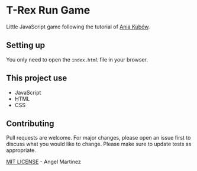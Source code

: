 # T-Rex Run Game

Little JavaScript game following the tutorial of [Ania Kubów](https://www.youtube.com/channel/UC5DNytAJ6_FISueUfzZCVsw).

## Setting up

You only need to open the `index.html` file in your browser.

## This project use

- JavaScript
- HTML
- CSS

## Contributing

Pull requests are welcome. For major changes, please open an issue first to discuss what you would like to change. Please make sure to update tests as appropriate.


[MIT LICENSE](LICENSE) - Angel Martinez